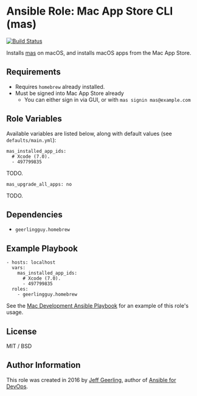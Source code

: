 # Ansible Role: Mac App Store CLI (mas)

[![Build Status](https://travis-ci.org/geerlingguy/ansible-role-mas.svg?branch=master)](https://travis-ci.org/geerlingguy/ansible-role-mas)

Installs [mas](https://github.com/mas-cli/mas) on macOS, and installs macOS apps from the Mac App Store.

## Requirements

  - Requires `homebrew` already installed.
  - Must be signed into Mac App Store already
    - You can either sign in via GUI, or with `mas signin mas@example.com`

## Role Variables

Available variables are listed below, along with default values (see `defaults/main.yml`):

    mas_installed_app_ids:
      # Xcode (7.0).
      - 497799835

TODO.

    mas_upgrade_all_apps: no

TODO.

## Dependencies

  - `geerlingguy.homebrew`

## Example Playbook

    - hosts: localhost
      vars:
        mas_installed_app_ids:
          # Xcode (7.0).
          - 497799835
      roles:
        - geerlingguy.homebrew

See the [Mac Development Ansible Playbook](https://github.com/geerlingguy/mac-dev-playbook) for an example of this role's usage.

## License

MIT / BSD

## Author Information

This role was created in 2016 by [Jeff Geerling](http://www.jeffgeerling.com/), author of [Ansible for DevOps](https://www.ansiblefordevops.com/).
